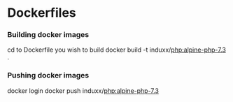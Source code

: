 # Dockerfiles
### Building docker images

cd to Dockerfile you wish to build
docker build -t induxx/<php:alpine-php-7.3> .

### Pushing docker images

docker login
docker push induxx/<php:alpine-php-7.3>